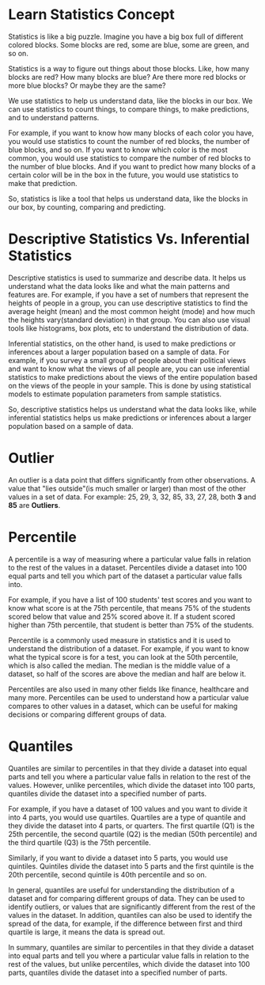 # Learn Statistics Concept

Statistics is like a big puzzle. Imagine you have a big box full of different colored blocks. Some blocks are red, some are blue, some are green, and so on.

Statistics is a way to figure out things about those blocks. Like, how many blocks are red? How many blocks are blue? Are there more red blocks or more blue blocks? Or maybe they are the same?

We use statistics to help us understand data, like the blocks in our box. We can use statistics to count things, to compare things, to make predictions, and to understand patterns.

For example, if you want to know how many blocks of each color you have, you would use statistics to count the number of red blocks, the number of blue blocks, and so on. If you want to know which color is the most common, you would use statistics to compare the number of red blocks to the number of blue blocks. And if you want to predict how many blocks of a certain color will be in the box in the future, you would use statistics to make that prediction.

So, statistics is like a tool that helps us understand data, like the blocks in our box, by counting, comparing and predicting.

# Descriptive Statistics Vs. Inferential Statistics

Descriptive statistics is used to summarize and describe data. It helps us understand what the data looks like and what the main patterns and features are. For example, if you have a set of numbers that represent the heights of people in a group, you can use descriptive statistics to find the average height (mean) and the most common height (mode) and how much the heights vary(standard deviation) in that group. You can also use visual tools like histograms, box plots, etc to understand the distribution of data.

Inferential statistics, on the other hand, is used to make predictions or inferences about a larger population based on a sample of data. For example, if you survey a small group of people about their political views and want to know what the views of all people are, you can use inferential statistics to make predictions about the views of the entire population based on the views of the people in your sample. This is done by using statistical models to estimate population parameters from sample statistics.

So, descriptive statistics helps us understand what the data looks like, while inferential statistics helps us make predictions or inferences about a larger population based on a sample of data.

# Outlier

An outlier is a data point that differs significantly from other observations. A value that "lies outside"(is much smaller or larger) than most of the other values in a set of data. For example: 25, 29, 3, 32, 85, 33, 27, 28, both **3** and **85** are **Outliers**.

# Percentile

A percentile is a way of measuring where a particular value falls in relation to the rest of the values in a dataset. Percentiles divide a dataset into 100 equal parts and tell you which part of the dataset a particular value falls into.

For example, if you have a list of 100 students' test scores and you want to know what score is at the 75th percentile, that means 75% of the students scored below that value and 25% scored above it. If a student scored higher than 75th percentile, that student is better than 75% of the students.

Percentile is a commonly used measure in statistics and it is used to understand the distribution of a dataset. For example, if you want to know what the typical score is for a test, you can look at the 50th percentile, which is also called the median. The median is the middle value of a dataset, so half of the scores are above the median and half are below it.

Percentiles are also used in many other fields like finance, healthcare and many more. Percentiles can be used to understand how a particular value compares to other values in a dataset, which can be useful for making decisions or comparing different groups of data.

# Quantiles

Quantiles are similar to percentiles in that they divide a dataset into equal parts and tell you where a particular value falls in relation to the rest of the values. However, unlike percentiles, which divide the dataset into 100 parts, quantiles divide the dataset into a specified number of parts.

For example, if you have a dataset of 100 values and you want to divide it into 4 parts, you would use quartiles. Quartiles are a type of quantile and they divide the dataset into 4 parts, or quarters. The first quartile (Q1) is the 25th percentile, the second quartile (Q2) is the median (50th percentile) and the third quartile (Q3) is the 75th percentile.

Similarly, if you want to divide a dataset into 5 parts, you would use quintiles. Quintiles divide the dataset into 5 parts and the first quintile is the 20th percentile, second quintile is 40th percentile and so on.

In general, quantiles are useful for understanding the distribution of a dataset and for comparing different groups of data. They can be used to identify outliers, or values that are significantly different from the rest of the values in the dataset. In addition, quantiles can also be used to identify the spread of the data, for example, if the difference between first and third quartile is large, it means the data is spread out.

In summary, quantiles are similar to percentiles in that they divide a dataset into equal parts and tell you where a particular value falls in relation to the rest of the values, but unlike percentiles, which divide the dataset into 100 parts, quantiles divide the dataset into a specified number of parts.
